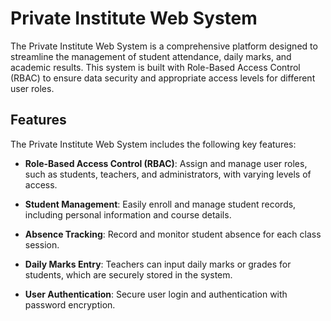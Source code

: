 # Private Institute Web System

The Private Institute Web System is a comprehensive platform designed to streamline the management of student attendance, daily marks, and academic results. This system is built with Role-Based Access Control (RBAC) to ensure data security and appropriate access levels for different user roles.


## Features

The Private Institute Web System includes the following key features:

- **Role-Based Access Control (RBAC)**: Assign and manage user roles, such as students, teachers, and administrators, with varying levels of access.

- **Student Management**: Easily enroll and manage student records, including personal information and course details.

- **Absence Tracking**: Record and monitor student absence for each class session.

- **Daily Marks Entry**: Teachers can input daily marks or grades for students, which are securely stored in the system.


- **User Authentication**: Secure user login and authentication with password encryption.
